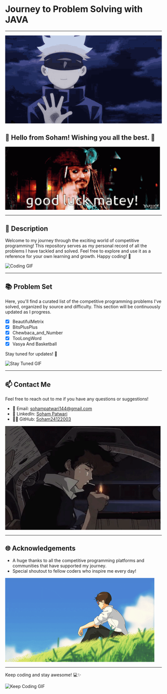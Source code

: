 # Journey to Problem Solving with JAVA
---

![Hi](/frGIThb/hi-there.gif)

## 👋 Hello from Soham! Wishing you all the best. 🌟

![Anime GIF](/frGIThb/good-luck.gif)

---

## 🌟 Description
Welcome to my journey through the exciting world of competitive programming! This repository serves as my personal record of all the problems I have tackled and solved. Feel free to explore and use it as a reference for your own learning and growth. Happy coding! 🚀

![Coding GIF](https://media.giphy.com/media/L1R1tvI9svkIWwpVYr/giphy.gif)

---

## 📚 Problem Set
Here, you'll find a curated list of the competitive programming problems I've solved, organized by source and difficulty. This section will be continuously updated as I progress.
- [X] BeautifulMetrix
- [X] BitsPlusPlus
- [X] Chewbaca_and_Number
- [X] TooLongWord
- [X] Vasya And Basketball  

Stay tuned for updates! 🎉

![Stay Tuned GIF](frGIThb/Register-Login(1).gif)

---

## 📫 Contact Me
Feel free to reach out to me if you have any questions or suggestions!

- 📧 Email: [sohampatwari144@gmail.com](mailto:sohampatwari144@gmail.com)
- 💼 LinkedIn: [Soham Patwari](https://www.linkedin.com/in/soham-patwari-488b22222/)
- 🐱‍💻 GitHub: [Soham24122003](https://github.com/Soham24122003)

![Contact GIF](frGIThb/download.gif)

---

## 🌐 Acknowledgements
- A huge thanks to all the competitive programming platforms and communities that have supported my journey.
- Special shoutout to fellow coders who inspire me every day!

![Thanks GIF](frGIThb/MrsuicidesheepGIFbySeekingBlue.gif)

---

Keep coding and stay awesome! 💻✨

![Keep Coding GIF](https://media.giphy.com/media/1ynCEtlgMPAeNAqdnu/giphy.gif)

